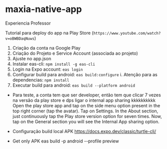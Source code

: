 # maxia-native-app
Experiencia Professor

Tutorial para deploy do app na Play Store (`https://www.youtube.com/watch?v=oBWBDaqNuws`)
1. Criação da conta na Google Play
2. Criação do Projeto e Service Account (associada ao projeto)
3. Ajuste no app.json
4. Instalar eas-cli: `npm install -g eas-cli`
5. Login na Expo account: `eas login`
6. Configurar build para android: `eas build:configure`
    i. Atenção para as dependencias: `npm install`
7. Executar build para android: `eas build --platform android`


* Para teste, a conta tem que ser developer, então tem que clicar 7 vezes na versão da play store e dps ligar o internal app sharing kkkkkkkkkk
Open the play store app and tap on the side menu option present in the top right corner (tap the avatar).
Tap on Settings.
In the About section, just continuously tap the Play store version option for seven times.
Now, tap on the General section you will see the Internal App sharing option.

* Configuração build local APK https://docs.expo.dev/classic/turtle-cli/

* Get only APK eas build -p android --profile preview
